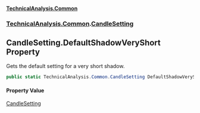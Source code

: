 #### [TechnicalAnalysis\.Common](Atypical.TechnicalAnalysis.Common.md 'Atypical\.TechnicalAnalysis\.Common')
### [TechnicalAnalysis\.Common](Atypical.TechnicalAnalysis.Common.md#TechnicalAnalysis.Common 'TechnicalAnalysis\.Common').[CandleSetting](CandleSetting.md 'TechnicalAnalysis\.Common\.CandleSetting')

## CandleSetting\.DefaultShadowVeryShort Property

Gets the default setting for a very short shadow\.

```csharp
public static TechnicalAnalysis.Common.CandleSetting DefaultShadowVeryShort { get; }
```

#### Property Value
[CandleSetting](CandleSetting.md 'TechnicalAnalysis\.Common\.CandleSetting')